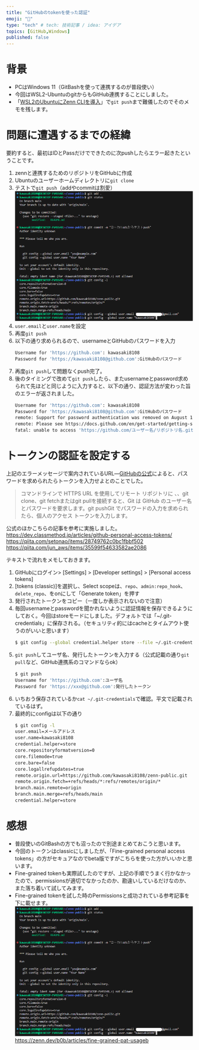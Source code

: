 ```yaml
---
title: "GitHubのtokenを使った認証"
emoji: "👻"
type: "tech" # tech: 技術記事 / idea: アイデア
topics: [GitHub,Windows]
published: false
---
```

# 背景
* PCはWindows 11（GitBashを使って連携するのが普段使い）
* 今回はWSL2-UbuntuのgitからもGitHub連携することにしました。
* 「[WSL2のUbuntuにZenn CLIを導入](https://zenn.dev/kawasaki8108/articles/20240221-beginzenn)」で`git push`まで難儀したのでそのメモを残します。

# 問題に遭遇するまでの経緯
要約すると、最初はIDとPassだけでできたのに次pushしたらエラー起きたということです。
1. zennと連携するためのリポジトリをGitHubに作成
2. Ubuntuのユーザーホームディレクトリに`git clone`
3. テストで`git push`（addやcommitは割愛）
   ![git1](/images/20240223-githubtoken/zenn015.png)
4. `user.email`と`user.name`を設定
5. 再度`git push`
6. 以下の通り求められるので、usernameとGitHubのパスワードを入力
   ```bash
   Username for 'https://github.com': kawasaki8108
   Password for 'https://kawasaki8108@github.com':GitHubのパスワード
   ```
7. 再度`git push`して問題なくpush完了。
8. 後のタイミングで改めて`git push`したら、またusernameとpassword求められて先ほどと同じように入力すると、以下の通り、認証方法が変わった旨のエラーが返されました。
   ```bash
   Username for 'https://github.com': kawasaki8108
   Password for 'https://kawasaki8108@github.com':GitHubのパスワード
   remote: Support for password authentication was removed on August 13, 2021.
   remote: Please see https://docs.github.com/en/get-started/getting-started-with-git/about-remote-repositories#cloning-with-https-urls for information on currently recommended modes of authentication.
   fatal: unable to access 'https://github.com/ユーザー名/リポジトリ名.git/'
   ```

# トークンの認証を設定する
上記のエラーメッセージで案内されているURL―[GitHubの公式](https://docs.github.com/en/get-started/getting-started-with-git/about-remote-repositories#cloning-with-https-urls)によると、パスワードを求められたらトークンを入力せよとのことでした。
> コマンドラインで HTTPS URL を使用してリモート リポジトリに 、、git clone、git fetchまたはgit pullを接続すると、Git は GitHub のユーザー名とパスワードを要求します。git pushGit でパスワードの入力を求められたら、個人のアクセス トークンを入力します。

公式のほかこちらの記事を参考に実施しました。
https://dev.classmethod.jp/articles/github-personal-access-tokens/
https://qiita.com/setonao/items/28749762c0bc1fbbf502
https://qiita.com/jun_aws/items/35599f54633582ae2086

テキストで流れをメモしておきます。
1. GitHubにログイン> [Settings] > [Developer settings] > [Personal access tokens]
2. [tokens (classic)]を選択し、Select scopeは、`repo`、`admin:repo_hook`、`delete_repo`、をonにして「Generate token」を押す
3. 発行されたトークンをコピー（一度しか表示されないので注意）
4. 毎回usernameとpasswordを聞かれないように認証情報を保存できるようにしておく。今回はstoreモードにしました。デフォルトでは「~/.git-credentials」に保存される。（セキュリティ的にはcacheとタイムアウト使うのがいいと思います）
   ```bash
   $ git config --global credential.helper store --file ~/.git-credentials
   ```
5. `git push`してユーザ名、発行したトークンを入力する（公式記載の通り`git pull`など、GitHub連携系のコマンドならok）
   ```bash
   $ git push
   Username for 'https://github.com':ユーザ名
   Password for 'https://xxx@github.com':発行したトークン
   ```
6. いちおう保存されているか`cat ~/.git-credentials`で確認。平文で記載されているはず。
7. 最終的にconfigは以下の通り
   ```bash
   $ git config -l
   user.email=メールアドレス
   user.name=kawasaki8108
   credential.helper=store
   core.repositoryformatversion=0
   core.filemode=true
   core.bare=false
   core.logallrefupdates=true
   remote.origin.url=https://github.com/kawasaki8108/zenn-public.git
   remote.origin.fetch=+refs/heads/*:refs/remotes/origin/*
   branch.main.remote=origin
   branch.main.merge=refs/heads/main
   credential.helper=store
   ```

# 感想
* 普段使いのGitBashの方でも沼ったので別途まとめておこうと思います。
* 今回のトークンはclassicにしましたが、「Fine-grained personal access tokens」の方がセキュアなのでbeta版ですがこちらを使った方がいいかと思います。
* Fine-grained tokenも実際試したのですが、上記の手順でうまく行かなかったので、permissionsが適切でなかったのか、勘違いしているだけなのか、また落ち着いて試してみます。
* Fine-grained tokenを試した時のPermissionsと成功されている参考記事を下に載せます。
  ![githubtoken](/images/20240223-githubtoken/zenn015.png)
   https://zenn.dev/b0b/articles/fine-grained-pat-usageb